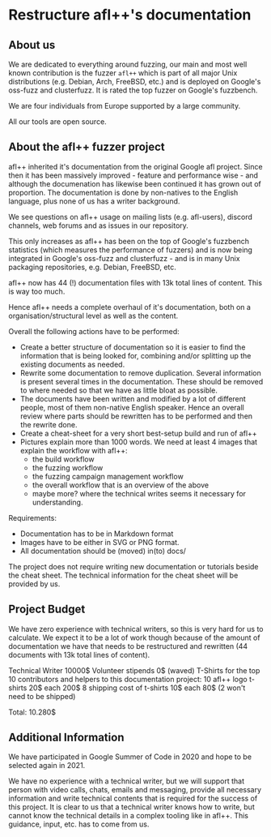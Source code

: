 # Restructure afl++'s documentation

## About us

We are dedicated to everything around fuzzing, our main and most well known
contribution is the fuzzer `afl++` which is part of all major Unix
distributions (e.g. Debian, Arch, FreeBSD, etc.) and is deployed on Google's
oss-fuzz and clusterfuzz. It is rated the top fuzzer on Google's fuzzbench.

We are four individuals from Europe supported by a large community.

All our tools are open source.

## About the afl++ fuzzer project

afl++ inherited it's documentation from the original Google afl project.
Since then it has been massively improved - feature and performance wise -
and although the documenation has likewise been continued it has grown out
of proportion.
The documentation is done by non-natives to the English language, plus
none of us has a writer background.

We see questions on afl++ usage on mailing lists (e.g. afl-users), discord
channels, web forums and as issues in our repository.

This only increases as afl++ has been on the top of Google's fuzzbench
statistics (which measures the performance of fuzzers) and is now being
integrated in Google's oss-fuzz and clusterfuzz - and is in many Unix
packaging repositories, e.g. Debian, FreeBSD, etc.

afl++ now has 44 (!) documentation files with 13k total lines of content.
This is way too much.

Hence afl++ needs a complete overhaul of it's documentation, both on a 
organisation/structural level as well as the content.

Overall the following actions have to be performed:
  * Create a better structure of documentation so it is easier to find the
    information that is being looked for, combining and/or splitting up the
    existing documents as needed.
  * Rewrite some documentation to remove duplication. Several information is
    present several times in the documentation. These should be removed to
    where needed so that we have as little bloat as possible.
  * The documents have been written and modified by a lot of different people,
    most of them non-native English speaker. Hence an overall review where
    parts should be rewritten has to be performed and then the rewrite done.
  * Create a cheat-sheet for a very short best-setup build and run of afl++
  * Pictures explain more than 1000 words. We need at least 4 images that
    explain the workflow with afl++:
      - the build workflow
      - the fuzzing workflow
      - the fuzzing campaign management workflow
      - the overall workflow that is an overview of the above
      - maybe more? where the technical writes seems it necessary for
        understanding.

Requirements:
  * Documentation has to be in Markdown format
  * Images have to be either in SVG or PNG format.
  * All documentation should be (moved) in(to) docs/

The project does not require writing new documentation or tutorials beside the
cheat sheet. The technical information for the cheat sheet will be provided by
us.

## Project Budget

We have zero experience with technical writers, so this is very hard for us
to calculate. We expect it to be a lot of work though because of the amount
of documentation we have that needs to be restructured and rewritten
(44 documents with 13k total lines of content).

Technical Writer                                              10000$
Volunteer stipends                                                0$ (waved)
T-Shirts for the top 10 contributors and helpers to this documentation project:
	10 afl++ logo t-shirts 		20$ each		200$
	 8 shipping cost of t-shirts    10$ each		 80$
           (2 won't need to be shipped)
                                                         
Total: 10.280$

## Additional Information

We have participated in Google Summer of Code in 2020 and hope to be selected
again in 2021.

We have no experience with a technical writer, but we will support that person
with video calls, chats, emails and messaging, provide all necessary information
and write technical contents that is required for the success of this project.
It is clear to us that a technical writer knows how to write, but cannot know
the technical details in a complex tooling like in afl++. This guidance, input,
etc. has to come from us.
